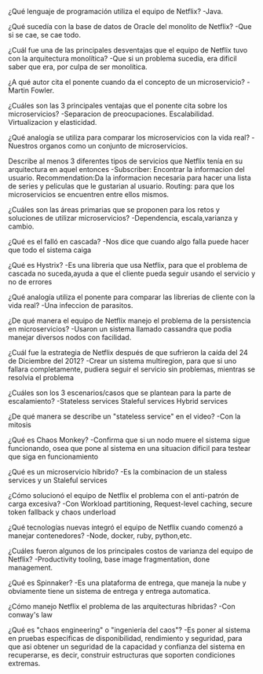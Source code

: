 ¿Qué lenguaje de programación utiliza el equipo de Netflix?
-Java.

¿Qué sucedía con la base de datos de Oracle del monolito de Netflix?
-Que si se cae, se cae todo.

¿Cuál fue una de las principales desventajas que el equipo de Netflix tuvo con la arquitectura monolítica?
-Que si un problema sucedia, era dificil saber que era, por culpa de ser monolítica.

¿A qué autor cita el ponente cuando da el concepto de un microservicio?
-Martin Fowler.

¿Cuáles son las 3 principales ventajas que el ponente cita sobre los microservicios?
-Separacion de preocupaciones.
Escalabilidad.
Virtualizacion y elasticidad.

¿Qué analogía se utiliza para comparar los microservicios con la vida real?
-Nuestros organos como un conjunto de microservicios.

Describe al menos 3 diferentes tipos de servicios que Netflix tenía en su arquitectura en aquel entonces
-Subscriber: Encontrar la informacion del usuario.
Recommendation:Da la informacion necesaria para hacer una lista de series y peliculas que le gustarian al usuario.
Routing: para que los microservicios se encuentren entre ellos mismos.

¿Cuáles son las áreas primarias que se proponen para los retos y soluciones de utilizar microservicios?
-Dependencia, escala,varianza y cambio.

¿Qué es el falló en cascada?
-Nos dice que cuando algo falla puede hacer que todo el sistema caiga 

¿Qué es Hystrix?
-Es una libreria que usa Netflix, para que el problema de cascada no suceda,ayuda a que el cliente pueda seguir usando el servicio y no de errores

¿Qué analogía utiliza el ponente para comparar las librerias de cliente con la vida real?
-Una infeccion de parasitos.

¿De qué manera el equipo de Netflix manejo el problema de la persistencia en microservicios?
-Usaron un sistema llamado cassandra que podia manejar diversos nodos con facilidad.

¿Cuál fue la estrategia de Netflix después de que sufrieron la caída del 24 de Diciembre del 2012?
-Crear un sistema multiregion, para que si uno fallara completamente, pudiera seguir el servicio sin problemas, mientras se resolvia el problema

¿Cuáles son los 3 escenarios/casos que se plantean para la parte de escalamiento?
-Stateless services
Staleful services
Hybrid services

¿De qué manera se describe un "stateless service" en el video?
-Con la mitosis

¿Qué es Chaos Monkey?
-Confirma que si un nodo muere el sistema sigue funcionando, osea que pone al sistema en una situacion dificil para testear que siga en funcionamiento

¿Qué es un microservicio híbrido?
-Es la combinacion de un staless services y un Staleful services

¿Cómo solucionó el equipo de Netflix el problema con el anti-patrón de carga excesiva?
-Con Workload partitioning, Request-level caching, secure token fallback y chaos underload

¿Qué tecnologías nuevas integró el equipo de Netflix cuando comenzó a manejar contenedores?
-Node, docker, ruby, python,etc.

¿Cuáles fueron algunos de los principales costos de varianza del equipo de Netflix?
-Productivity tooling, base image fragmentation, done management.

¿Qué es Spinnaker?
-Es una plataforma de entrega, que maneja la nube y obviamente tiene un sistema de entrega y entrega automatica.

¿Cómo manejo Netflix el problema de las arquitecturas híbridas?
-Con conway's law

¿Qué es "chaos engineering" o "ingeniería del caos"?
-Es poner al sistema en pruebas especificas de disponibilidad, rendimiento y seguridad, para que asi obtener un seguridad
de la capacidad y confianza del sistema en recuperarse, es decir, construir estructuras que soporten condiciones extremas.